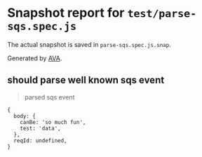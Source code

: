# Snapshot report for `test/parse-sqs.spec.js`

The actual snapshot is saved in `parse-sqs.spec.js.snap`.

Generated by [AVA](https://avajs.dev).

## should parse well known sqs event

> parsed sqs event

    {
      body: {
        canBe: 'so much fun',
        test: 'data',
      },
      reqId: undefined,
    }
